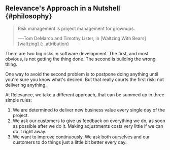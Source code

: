## Relevance's Approach in a Nutshell {#philosophy}

> Risk management is project management for grownups.
>
> ---Tom DeMarco and Timothy Lister, in [Waltzing With Bears][waltzing]
> {: .attribution}

There are two big risks in software development.
The first, and most obvious, is not getting the thing done.
The second is building the wrong thing.

One way to avoid the second problem is to postpone doing anything
until you're sure you know what's desired.
But that really courts the first risk: not delivering anything.

At Relevance, we take a different approach, that can be summed up in three simple rules:

1. We are determined to deliver new business value every single day of the project.
2. We ask our customers to give us feedback on everything we do,
   as soon as possible after we do it.
   Making adjustments costs very little if we can do it right away.
3. We want to improve continuously.
   We ask both ourselves and our customers to do things just a little bit better every day.
   